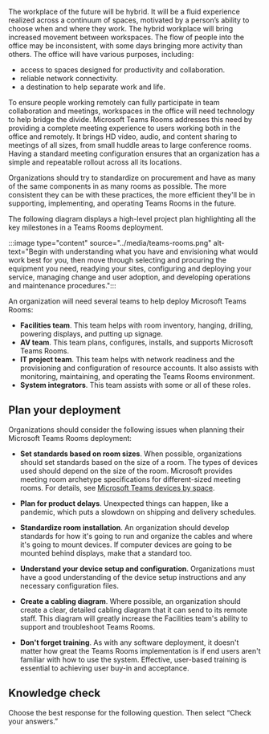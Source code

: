 The workplace of the future will be hybrid. It will be a fluid experience realized across a continuum of spaces, motivated by a person’s ability to choose when and where they work. The hybrid workplace will bring increased movement between workspaces. The flow of people into the office may be inconsistent, with some days bringing more activity than others. The office will have various purposes, including:

- access to spaces designed for productivity and collaboration.
- reliable network connectivity.
- a destination to help separate work and life. 

To ensure people working remotely can fully participate in team collaboration and meetings, workspaces in the office will need technology to help bridge the divide. Microsoft Teams Rooms addresses this need by providing a complete meeting experience to users working both in the office and remotely. It brings HD video, audio, and content sharing to meetings of all sizes, from small huddle areas to large conference rooms. Having a standard meeting configuration ensures that an organization has a simple and repeatable rollout across all its locations.

Organizations should try to standardize on procurement and have as many of the same components in as many rooms as possible. The more consistent they can be with these practices, the more efficient they'll be in supporting, implementing, and operating Teams Rooms in the future. 

The following diagram displays a high-level project plan highlighting all the key milestones in a Teams Rooms deployment.

:::image type="content" source="../media/teams-rooms.png" alt-text="Begin with understanding what you have and envisioning what would work best for you, then move through selecting and procuring the equipment you need, readying your sites, configuring and deploying your service, managing change and user adoption, and developing operations and maintenance procedures.":::

An organization will need several teams to help deploy Microsoft Teams Rooms:

- **Facilities team**. This team helps with room inventory, hanging, drilling, powering displays, and putting up signage.
- **AV team**. This team plans, configures, installs, and supports Microsoft Teams Rooms.
- **IT project team**. This team helps with network readiness and the provisioning and configuration of resource accounts. It also assists with monitoring, maintaining, and operating the Teams Rooms environment.
- **System integrators**. This team assists with some or all of these roles.

## Plan your deployment

Organizations should consider the following issues when planning their Microsoft Teams Rooms deployment:

- **Set standards based on room sizes**. When possible, organizations should set standards based on the size of a room. The types of devices used should depend on the size of the room. Microsoft provides meeting room archetype specifications for different-sized meeting rooms. For details, see [ Microsoft Teams devices by space](https://www.microsoft.com/microsoft-teams/across-devices/spaces?azure-portal=true).

- **Plan for product delays**. Unexpected things can happen, like a pandemic, which puts a slowdown on shipping and delivery schedules.

- **Standardize room installation**. An organization should develop standards for how it's going to run and organize the cables and where it's going to mount devices. If computer devices are going to be mounted behind displays, make that a standard too.

- **Understand your device setup and configuration**. Organizations must have a good understanding of the device setup instructions and any necessary configuration files.

- **Create a cabling diagram**. Where possible, an organization should create a clear, detailed cabling diagram that it can send to its remote staff. This diagram will greatly increase the Facilities team's ability to support and troubleshoot Teams Rooms.

- **Don't forget training**. As with any software deployment, it doesn't matter how great the Teams Rooms implementation is if end users aren't familiar with how to use the system. Effective, user-based training is essential to achieving user buy-in and acceptance.



## Knowledge check

Choose the best response for the following question. Then select “Check your answers.”